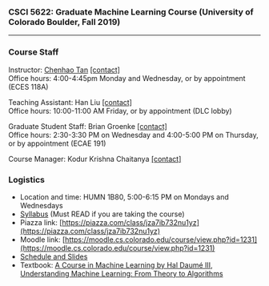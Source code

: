 ### CSCI 5622: Graduate Machine Learning Course (University of Colorado Boulder, Fall 2019)
***


### Course Staff

Instructor: [Chenhao Tan](https://chenhaot.com) [\[contact\]](mailto:Chenhao.Tan@colorado.edu)   
Office hours: 4:00-4:45pm Monday and Wednesday, or by appointment (ECES 118A)


Teaching Assistant: Han Liu [\[contact\]](mailto:Han.Liu@colorado.edu)  
Office hours: 10:00-11:00 AM Friday, or by appointment (DLC lobby)

Graduate Student Staff: Brian Groenke [\[contact\]](mailto:brgr6137@colorado.edu)  
Office hours: 2:30-3:30 PM on Wednesday and 4:00-5:00 PM on Thursday, or by appointment (ECAE 191)


Course Manager: Kodur Krishna Chaitanya [\[contact\]](mailto:kodur.chaitanya@colorado.edu)


### Logistics

* Location and time: HUMN 1B80, 5:00-6:15 PM on Mondays and Wednesdays
* [Syllabus](https://github.com/BoulderDS/CSCI5622-Machine-Learning/blob/master/info/syllabus.md) (Must READ if you are taking the course)
* Piazza link: [https://piazza.com/class/jza7ib732nu1yz](https://piazza.com/class/jza7ib732nu1yz)
* Moodle link: [https://moodle.cs.colorado.edu/course/view.php?id=1231](https://moodle.cs.colorado.edu/course/view.php?id=1231)
* [Schedule and Slides](https://github.com/BoulderDS/CSCI5622-Machine-Learning/blob/master/info/schedule.md)
* Textbook: [A Course in Machine Learning by Hal Daumé III](http://ciml.info/), [Understanding Machine Learning: From Theory to Algorithms](https://www.cse.huji.ac.il/~shais/UnderstandingMachineLearning/copy.html)


